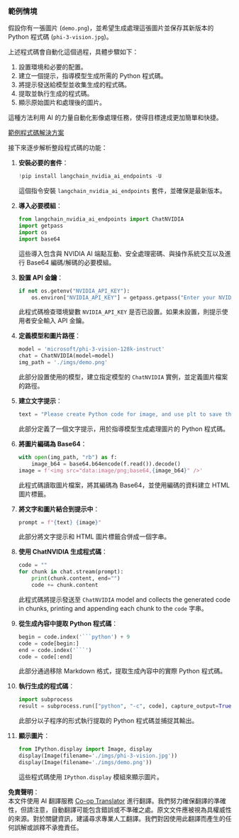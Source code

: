 <!--
CO_OP_TRANSLATOR_METADATA:
{
  "original_hash": "99474e9687279d0657412c806856b559",
  "translation_date": "2025-04-04T06:48:40+00:00",
  "source_file": "md\\02.Application\\04.Vision\\Phi3\\E2E_Nvidia_NIM_Vision.md",
  "language_code": "tw"
}
-->
### 範例情境

假設你有一張圖片 (`demo.png`)，並希望生成處理這張圖片並保存其新版本的 Python 程式碼 (`phi-3-vision.jpg`)。

上述程式碼會自動化這個過程，具體步驟如下：

1. 設置環境和必要的配置。
2. 建立一個提示，指導模型生成所需的 Python 程式碼。
3. 將提示發送給模型並收集生成的程式碼。
4. 提取並執行生成的程式碼。
5. 顯示原始圖片和處理後的圖片。

這種方法利用 AI 的力量自動化影像處理任務，使得目標達成更加簡單和快捷。

[範例程式碼解決方案](../../../../../../code/06.E2E/E2E_Nvidia_NIM_Phi3_Vision.ipynb)

接下來逐步解析整段程式碼的功能：

1. **安裝必要的套件**：
    ```python
    !pip install langchain_nvidia_ai_endpoints -U
    ```
    這個指令安裝 `langchain_nvidia_ai_endpoints` 套件，並確保是最新版本。

2. **導入必要模組**：
    ```python
    from langchain_nvidia_ai_endpoints import ChatNVIDIA
    import getpass
    import os
    import base64
    ```
    這些導入包含與 NVIDIA AI 端點互動、安全處理密碼、與操作系統交互以及進行 Base64 編碼/解碼的必要模組。

3. **設置 API 金鑰**：
    ```python
    if not os.getenv("NVIDIA_API_KEY"):
        os.environ["NVIDIA_API_KEY"] = getpass.getpass("Enter your NVIDIA API key: ")
    ```
    此程式碼檢查環境變數 `NVIDIA_API_KEY` 是否已設置。如果未設置，則提示使用者安全輸入 API 金鑰。

4. **定義模型和圖片路徑**：
    ```python
    model = 'microsoft/phi-3-vision-128k-instruct'
    chat = ChatNVIDIA(model=model)
    img_path = './imgs/demo.png'
    ```
    此部分設置使用的模型，建立指定模型的 `ChatNVIDIA` 實例，並定義圖片檔案的路徑。

5. **建立文字提示**：
    ```python
    text = "Please create Python code for image, and use plt to save the new picture under imgs/ and name it phi-3-vision.jpg."
    ```
    此部分定義了一個文字提示，用於指導模型生成處理圖片的 Python 程式碼。

6. **將圖片編碼為 Base64**：
    ```python
    with open(img_path, "rb") as f:
        image_b64 = base64.b64encode(f.read()).decode()
    image = f'<img src="data:image/png;base64,{image_b64}" />'
    ```
    此程式碼讀取圖片檔案，將其編碼為 Base64，並使用編碼的資料建立 HTML 圖片標籤。

7. **將文字和圖片結合到提示中**：
    ```python
    prompt = f"{text} {image}"
    ```
    此部分將文字提示和 HTML 圖片標籤合併成一個字串。

8. **使用 ChatNVIDIA 生成程式碼**：
    ```python
    code = ""
    for chunk in chat.stream(prompt):
        print(chunk.content, end="")
        code += chunk.content
    ```
    此程式碼將提示發送至 `ChatNVIDIA` model and collects the generated code in chunks, printing and appending each chunk to the `code` 字串。

9. **從生成內容中提取 Python 程式碼**：
    ```python
    begin = code.index('```python') + 9
    code = code[begin:]
    end = code.index('```')
    code = code[:end]
    ```
    此部分通過移除 Markdown 格式，提取生成內容中的實際 Python 程式碼。

10. **執行生成的程式碼**：
    ```python
    import subprocess
    result = subprocess.run(["python", "-c", code], capture_output=True)
    ```
    此部分以子程序的形式執行提取的 Python 程式碼並捕捉其輸出。

11. **顯示圖片**：
    ```python
    from IPython.display import Image, display
    display(Image(filename='./imgs/phi-3-vision.jpg'))
    display(Image(filename='./imgs/demo.png'))
    ```
    這些程式碼使用 `IPython.display` 模組來顯示圖片。

**免責聲明**：  
本文件使用 AI 翻譯服務 [Co-op Translator](https://github.com/Azure/co-op-translator) 進行翻譯。我們努力確保翻譯的準確性，但請注意，自動翻譯可能包含錯誤或不準確之處。原文文件應被視為具權威性的來源。對於關鍵資訊，建議尋求專業人工翻譯。我們對因使用此翻譯而產生的任何誤解或誤釋不承擔責任。